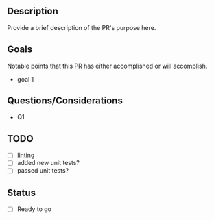 ## Description
Provide a brief description of the PR's purpose here.

## Goals
Notable points that this PR has either accomplished or will accomplish.
- goal 1

## Questions/Considerations
- Q1

## TODO
- [ ] linting
- [ ] added new unit tests?
- [ ] passed unit tests?

## Status
- [ ] Ready to go